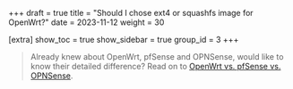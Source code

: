 +++
draft = true
title = "Should I chose ext4 or squashfs image for OpenWrt?"
date = 2023-11-12
weight = 30

[extra]
show_toc = true
show_sidebar = true
group_id = 3
+++

> Already knew about OpenWrt, pfSense and OPNSense, would like to know their detailed difference? Read on to [OpenWrt vs. pfSense vs. OPNSense](@/docs/openwrt-pfsense-opnsense.md).